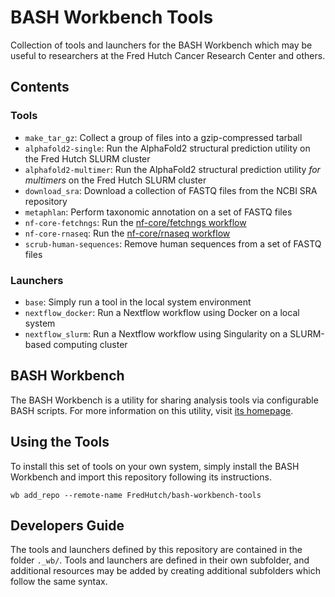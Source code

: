 # BASH Workbench Tools

Collection of tools and launchers for the BASH Workbench which may be
useful to researchers at the Fred Hutch Cancer Research Center and others.

## Contents

### Tools

- `make_tar_gz`: Collect a group of files into a gzip-compressed tarball
- `alphafold2-single`: Run the AlphaFold2 structural prediction utility on the Fred Hutch SLURM cluster
- `alphafold2-multimer`: Run the AlphaFold2 structural prediction utility _for multimers_ on the Fred Hutch SLURM cluster
- `download_sra`: Download a collection of FASTQ files from the NCBI SRA repository
- `metaphlan`: Perform taxonomic annotation on a set of FASTQ files
- `nf-core-fetchngs`: Run the [nf-core/fetchngs workflow](https://nf-co.re/fetchngs)
- `nf-core-rnaseq`: Run the [nf-core/rnaseq workflow](https://nf-co.re/rnaseq)
- `scrub-human-sequences`: Remove human sequences from a set of FASTQ files

### Launchers

- `base`: Simply run a tool in the local system environment
- `nextflow_docker`: Run a Nextflow workflow using Docker on a local system
- `nextflow_slurm`: Run a Nextflow workflow using Singularity on a SLURM-based computing cluster

## BASH Workbench

The BASH Workbench is a utility for sharing analysis tools via configurable
BASH scripts. For more information on this utility, visit
[its homepage](https://github.com/FredHutch/bash-workbench).

## Using the Tools

To install this set of tools on your own system, simply install the
BASH Workbench and import this repository following its instructions.

```#!/bin/bash
wb add_repo --remote-name FredHutch/bash-workbench-tools
```

## Developers Guide

The tools and launchers defined by this repository are contained in the
folder `._wb/`. Tools and launchers are defined in their own subfolder,
and additional resources may be added by creating additional subfolders
which follow the same syntax.
